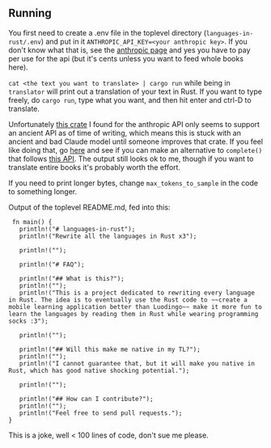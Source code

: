 ## Running
You first need to create a .env file in the toplevel directory (`languages-in-rust/.env`)
and put in it `ANTHROPIC_API_KEY=<your anthropic key>`. If you don't know what that is,
see the [anthropic page](https://www.anthropic.com/api) and yes you have to pay per use
for the api (but it's cents unless you want to feed whole books here).

`cat <the text you want to translate> | cargo run` while being in `translator` will
print out a translation of your text in Rust. If you want to type freely, do `cargo run`,
type what you want, and then hit enter and ctrl-D to translate.

Unfortunately [this crate](https://github.com/AbdelStark/anthropic-rs/tree/main) I found
for the anthropic API only seems to support an ancient API as of time of writing, which
means this is stuck with an ancient and bad Claude model until someone improves that
crate. If you feel like doing that, go
[here](https://github.com/AbdelStark/anthropic-rs/blob/main/anthropic/src/client.rs)
and see if you can make an alternative to `complete()` that follows
[this API](https://docs.anthropic.com/en/api/messages). The output still looks ok to me,
though if you want to translate entire books it's probably worth the effort.

If you need to print longer bytes, change `max_tokens_to_sample` in the code to
something longer.

Output of the toplevel README.md, fed into this:
```
 fn main() {
   println!("# languages-in-rust");
   println!("Rewrite all the languages in Rust x3");

   println!("");

   println!("# FAQ");

   println!("## What is this?");
   println!("");
   println!("This is a project dedicated to rewriting every language in Rust. The idea is to eventually use the Rust code to ~~create a mobile learning application better than Luodingo~~ make it more fun to learn the languages by reading them in Rust while wearing programming socks :3");

   println!("");

   println!("## Will this make me native in my TL?");
   println!("");
   println!("I cannot guarantee that, but it will make you native in Rust, which has good native shocking potential.");

   println!("");

   println!("## How can I contribute?");
   println!("");
   println!("Feel free to send pull requests.");
}
```

This is a joke, well < 100 lines of code, don't sue me please.

